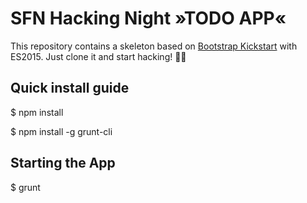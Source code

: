 # SFN Hacking Night »TODO APP«

This repository contains a skeleton based on [Bootstrap Kickstart](https://github.com/micromata/bootstrap-kickstart) with ES2015. Just clone it and start hacking! 🎉🎉

## Quick install guide
$ npm install

$ npm install -g grunt-cli

## Starting the App
$ grunt
